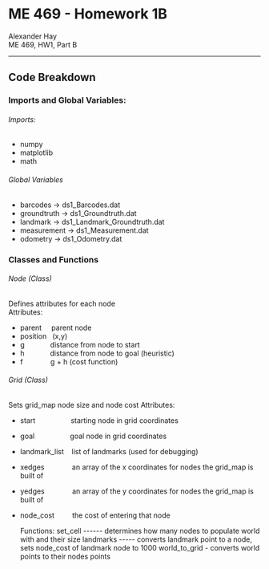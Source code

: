 # ME 469 - Homework 1B

Alexander Hay<br/>
ME 469, HW1, Part B

---------------------------------
## Code Breakdown

### Imports and Global Variables:

###### Imports:
+ numpy
+ matplotlib
+ math

###### Global Variables
+ barcodes -> ds1_Barcodes.dat
+ groundtruth -> ds1_Groundtruth.dat
+ landmark -> ds1_Landmark_Groundtruth.dat
+ measurement -> ds1_Measurement.dat
+ odometry -> ds1_Odometry.dat

### Classes and Functions

###### Node (Class)
Defines attributes for each node<br/>
Attributes:
+ parent &nbsp;&nbsp;&nbsp; parent node
+ position &nbsp; (x,y)
+ g &nbsp;&nbsp;&nbsp;&nbsp;&nbsp;&nbsp;&nbsp;&nbsp;&nbsp;&nbsp;&nbsp; distance from node to start
+ h &nbsp;&nbsp;&nbsp;&nbsp;&nbsp;&nbsp;&nbsp;&nbsp;&nbsp;&nbsp;&nbsp; distance from node to goal (heuristic)
+ f &nbsp;&nbsp;&nbsp;&nbsp;&nbsp;&nbsp;&nbsp;&nbsp;&nbsp;&nbsp;&nbsp;&nbsp; g + h (cost function)

###### Grid (Class)
Sets grid_map node size and node cost
Attributes:
+ start &nbsp;&nbsp;&nbsp;&nbsp;&nbsp;&nbsp;&nbsp;&nbsp;&nbsp;&nbsp;&nbsp;&nbsp;&nbsp;&nbsp;&nbsp;&nbsp; starting node in grid coordinates
+ goal &nbsp;&nbsp;&nbsp;&nbsp;&nbsp;&nbsp;&nbsp;&nbsp;&nbsp;&nbsp;&nbsp;&nbsp;&nbsp;&nbsp;&nbsp;&nbsp; goal node in grid coordinates
+ landmark_list &nbsp;&nbsp; list of landmarks (used for debugging)
+ xedges &nbsp;&nbsp;&nbsp;&nbsp;&nbsp;&nbsp;&nbsp;&nbsp;&nbsp;&nbsp;&nbsp;&nbsp; an array of the x coordinates for nodes the grid_map is built of
+ yedges &nbsp;&nbsp;&nbsp;&nbsp;&nbsp;&nbsp;&nbsp;&nbsp;&nbsp;&nbsp;&nbsp;&nbsp; an array of the y coordinates for nodes the grid_map is built of
+ node_cost &nbsp;&nbsp;&nbsp;&nbsp;&nbsp;&nbsp;&nbsp; the cost of entering that node

    Functions:
    set_cell ------ determines how many nodes to populate world with and their size
    landmarks ----- converts landmark point to a node, sets node_cost of landmark node to 1000
    world_to_grid - converts world points to their nodes points



<!-- **bold** -->

